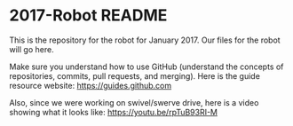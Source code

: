 # 2017-Robot README

This is the repository for the robot for January 2017. Our files for the robot will go here.

Make sure you understand how to use GitHub (understand the concepts of repositories, commits, pull requests, and merging).
Here is the guide resource website: https://guides.github.com

Also, since we were working on swivel/swerve drive, here is a video showing what it looks like: https://youtu.be/rpTuB93RI-M
